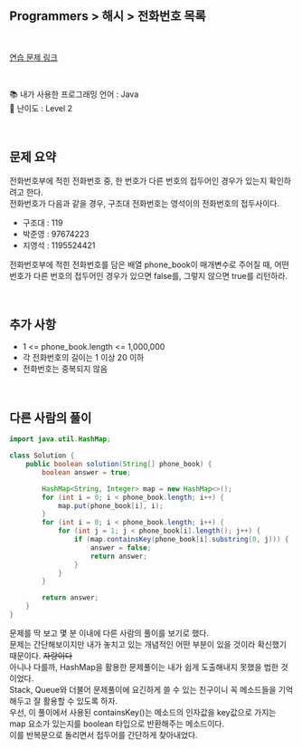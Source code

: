 ## **Programmers > 해시 > 전화번호 목록**

</br>

[연습 문제 링크](https://programmers.co.kr/learn/courses/30/lessons/42577)

</br>

📚 내가 사용한 프로그래밍 언어 : Java  
🎢 난이도 : Level 2

</br>

## 문제 요약

전화번호부에 적힌 전화번호 중, 한 번호가 다른 번호의 접두어인 경우가 있는지 확인하려고 한다.  
전화번호가 다음과 같을 경우, 구조대 전화번호는 영석이의 전화번호의 접두사이다.

- 구조대 : 119
- 박준영 : 97674223
- 지영석 : 1195524421

전화번호부에 적힌 전화번호를 담은 배열 phone_book이 매개변수로 주어질 때, 어떤 번호가 다른 번호의 접두어인 경우가 있으면 false를, 그렇지 않으면 true를 리턴하라.

</br>

## 추가 사항

- 1 <= phone_book.length <= 1,000,000
- 각 전화번호의 길이는 1 이상 20 이하
- 전화번호는 중복되지 않음

</br>

## 다른 사람의 풀이

```java
import java.util.HashMap;

class Solution {
    public boolean solution(String[] phone_book) {
        boolean answer = true;

        HashMap<String, Integer> map = new HashMap<>();
        for (int i = 0; i < phone_book.length; i++) {
            map.put(phone_book[i], i);
        }
        for (int i = 0; i < phone_book.length; i++) {
            for (int j = 1; j < phone_book[i].length(); j++) {
                if (map.containsKey(phone_book[i].substring(0, j))) {
                    answer = false;
                    return answer;
                }
            }
        }

        return answer;
    }
}
```

문제를 딱 보고 몇 분 이내에 다른 사람의 풀이를 보기로 했다.  
문제는 간단해보이지만 내가 놓치고 있는 개념적인 어떤 부분이 있을 것이라 확신했기 때문이다. ~~자랑이다~~  
아니나 다를까, HashMap을 활용한 문제풀이는 내가 쉽게 도출해내지 못했을 법한 것이었다.  
Stack, Queue와 더불어 문제풀이에 요긴하게 쓸 수 있는 친구이니 꼭 메소드들을 기억해두고 잘 활용할 수 있도록 하자.  
우선, 이 풀이에서 사용된 containsKey()는 메소드의 인자값을 key값으로 가지는 map 요소가 있는지를 boolean 타입으로 반환해주는 메소드이다.  
이를 반복문으로 돌리면서 접두어를 간단하게 찾아내었다.

